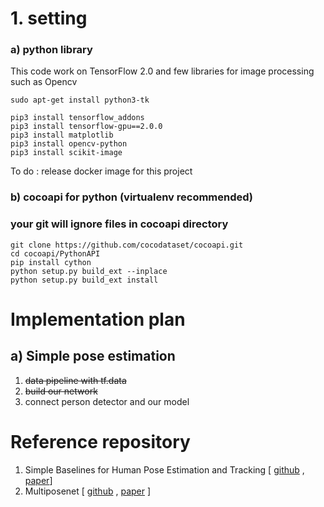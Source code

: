 # 1. setting

### a) python library

This code work on TensorFlow 2.0 and few libraries for image processing such as Opencv

```
sudo apt-get install python3-tk

pip3 install tensorflow_addons
pip3 install tensorflow-gpu==2.0.0
pip3 install matplotlib
pip3 install opencv-python
pip3 install scikit-image
```

To do : release docker image for this project

### b) cocoapi for python (virtualenv recommended)

### your git will ignore files in cocoapi directory

```
git clone https://github.com/cocodataset/cocoapi.git
cd cocoapi/PythonAPI
pip install cython
python setup.py build_ext --inplace
python setup.py build_ext install
```

# Implementation plan

## a) Simple pose estimation 

1. ~~data pipeline with tf.data~~
2. ~~build our network~~
3. connect person detector and our model



# Reference repository

1. Simple Baselines for Human Pose Estimation and Tracking [ [github](https://github.com/mks0601/TF-SimpleHumanPose) , [paper](https://arxiv.org/abs/1804.06208)]
2. Multiposenet [ [github](https://github.com/murdockhou/MultiPoseNet-tensorflow) , [paper](https://arxiv.org/abs/1807.04067) ]

